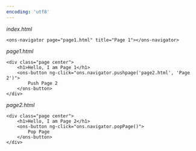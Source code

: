 ```yaml
---
encoding: 'utf8'
---
```


*index.html*

    <ons-navigator page="page1.html" title="Page 1"></ons-navigator>


*page1.html*

    <div class="page center">
        <h1>Hello, I am Page 1</h1>
        <ons-button ng-click="ons.navigator.pushpage('page2.html', 'Page 2')">
            Push Page 2
        </ons-button>
    </div>


*page2.html*

    <div class="page center">
        <h1>Hello, I am Page 2</h1>
        <ons-button ng-click="ons.navigator.popPage()">
            Pop Page
        </ons-button>
    </div>
